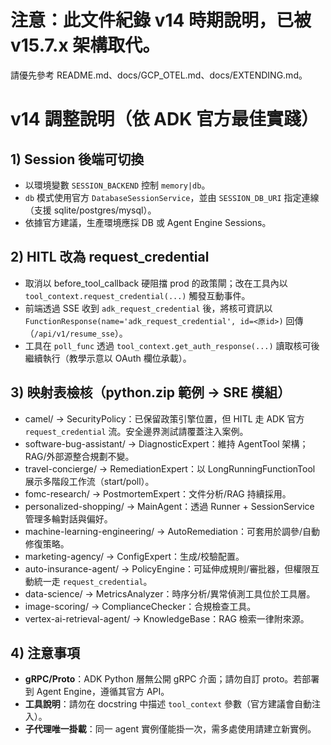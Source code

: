 <!-- DEPRECATION: superseded by v15.7.x -->
# 注意：此文件紀錄 v14 時期說明，已被 v15.7.x 架構取代。
請優先參考 README.md、docs/GCP_OTEL.md、docs/EXTENDING.md。


# v14 調整說明（依 ADK 官方最佳實踐）

## 1) Session 後端可切換
- 以環境變數 `SESSION_BACKEND` 控制 `memory|db`。
- `db` 模式使用官方 `DatabaseSessionService`，並由 `SESSION_DB_URI` 指定連線（支援 sqlite/postgres/mysql）。
- 依據官方建議，生產環境應採 DB 或 Agent Engine Sessions。

## 2) HITL 改為 request_credential
- 取消以 before_tool_callback 硬阻擋 prod 的政策閘；改在工具內以 `tool_context.request_credential(...)` 觸發互動事件。
- 前端透過 SSE 收到 `adk_request_credential` 後，將核可資訊以 `FunctionResponse(name='adk_request_credential', id=<原id>)` 回傳（`/api/v1/resume_sse`）。
- 工具在 `poll_func` 透過 `tool_context.get_auth_response(...)` 讀取核可後繼續執行（教學示意以 OAuth 欄位承載）。

## 3) 映射表檢核（python.zip 範例 → SRE 模組）
- camel/ → SecurityPolicy：已保留政策引擎位置，但 HITL 走 ADK 官方 `request_credential` 流。安全邊界測試請覆蓋注入案例。 
- software-bug-assistant/ → DiagnosticExpert：維持 AgentTool 架構；RAG/外部源整合規劃不變。
- travel-concierge/ → RemediationExpert：以 LongRunningFunctionTool 展示多階段工作流（start/poll）。
- fomc-research/ → PostmortemExpert：文件分析/RAG 持續採用。
- personalized-shopping/ → MainAgent：透過 Runner + SessionService 管理多輪對話與偏好。
- machine-learning-engineering/ → AutoRemediation：可套用於調參/自動修復策略。
- marketing-agency/ → ConfigExpert：生成/校驗配置。
- auto-insurance-agent/ → PolicyEngine：可延伸成規則/審批器，但權限互動統一走 `request_credential`。
- data-science/ → MetricsAnalyzer：時序分析/異常偵測工具位於工具層。
- image-scoring/ → ComplianceChecker：合規檢查工具。
- vertex-ai-retrieval-agent/ → KnowledgeBase：RAG 檢索一律附來源。

## 4) 注意事項
- **gRPC/Proto**：ADK Python 層無公開 gRPC 介面；請勿自訂 proto。若部署到 Agent Engine，遵循其官方 API。
- **工具說明**：請勿在 docstring 中描述 `tool_context` 參數（官方建議會自動注入）。
- **子代理唯一掛載**：同一 agent 實例僅能掛一次，需多處使用請建立新實例。
